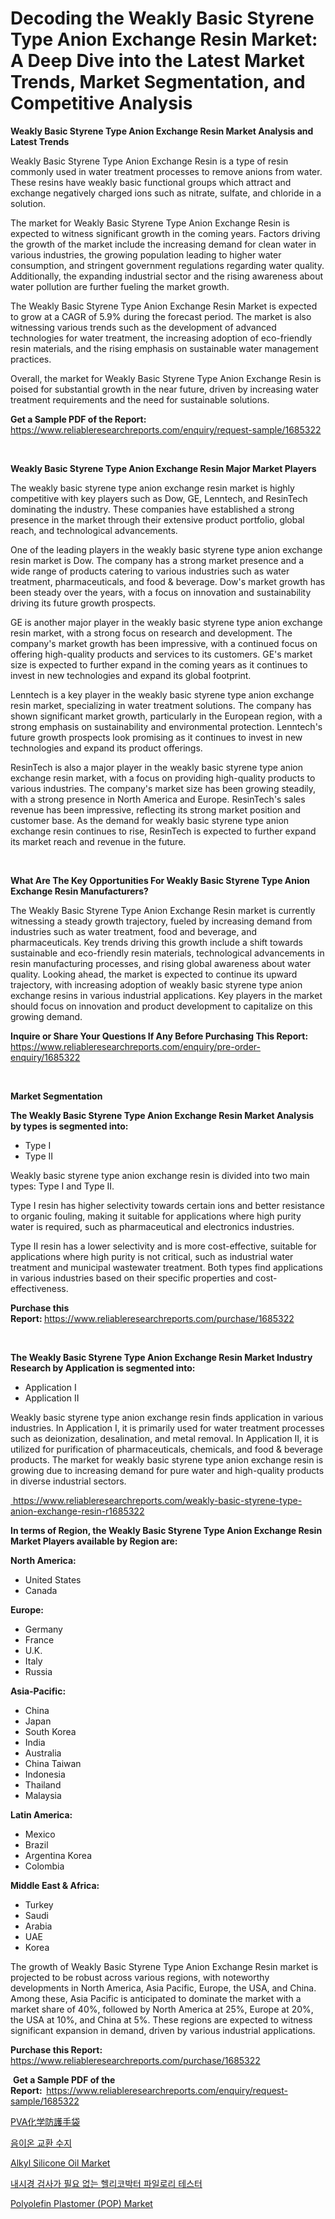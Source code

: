 <p><h1>Decoding the Weakly Basic Styrene Type Anion Exchange Resin Market: A Deep Dive into the Latest Market Trends, Market Segmentation, and Competitive Analysis</h1></p><p><strong>Weakly Basic Styrene Type Anion Exchange Resin Market Analysis and Latest Trends</strong></p>
<p><p>Weakly Basic Styrene Type Anion Exchange Resin is a type of resin commonly used in water treatment processes to remove anions from water. These resins have weakly basic functional groups which attract and exchange negatively charged ions such as nitrate, sulfate, and chloride in a solution.</p><p>The market for Weakly Basic Styrene Type Anion Exchange Resin is expected to witness significant growth in the coming years. Factors driving the growth of the market include the increasing demand for clean water in various industries, the growing population leading to higher water consumption, and stringent government regulations regarding water quality. Additionally, the expanding industrial sector and the rising awareness about water pollution are further fueling the market growth.</p><p>The Weakly Basic Styrene Type Anion Exchange Resin Market is expected to grow at a CAGR of 5.9% during the forecast period. The market is also witnessing various trends such as the development of advanced technologies for water treatment, the increasing adoption of eco-friendly resin materials, and the rising emphasis on sustainable water management practices.</p><p>Overall, the market for Weakly Basic Styrene Type Anion Exchange Resin is poised for substantial growth in the near future, driven by increasing water treatment requirements and the need for sustainable solutions.</p></p>
<p><strong>Get a Sample PDF of the Report:&nbsp;</strong> <a href="https://www.reliableresearchreports.com/enquiry/request-sample/1685322">https://www.reliableresearchreports.com/enquiry/request-sample/1685322</a></p>
<p>&nbsp;</p>
<p><strong>Weakly Basic Styrene Type Anion Exchange Resin Major Market Players</strong></p>
<p><p>The weakly basic styrene type anion exchange resin market is highly competitive with key players such as Dow, GE, Lenntech, and ResinTech dominating the industry. These companies have established a strong presence in the market through their extensive product portfolio, global reach, and technological advancements.</p><p>One of the leading players in the weakly basic styrene type anion exchange resin market is Dow. The company has a strong market presence and a wide range of products catering to various industries such as water treatment, pharmaceuticals, and food & beverage. Dow's market growth has been steady over the years, with a focus on innovation and sustainability driving its future growth prospects.</p><p>GE is another major player in the weakly basic styrene type anion exchange resin market, with a strong focus on research and development. The company's market growth has been impressive, with a continued focus on offering high-quality products and services to its customers. GE's market size is expected to further expand in the coming years as it continues to invest in new technologies and expand its global footprint.</p><p>Lenntech is a key player in the weakly basic styrene type anion exchange resin market, specializing in water treatment solutions. The company has shown significant market growth, particularly in the European region, with a strong emphasis on sustainability and environmental protection. Lenntech's future growth prospects look promising as it continues to invest in new technologies and expand its product offerings.</p><p>ResinTech is also a major player in the weakly basic styrene type anion exchange resin market, with a focus on providing high-quality products to various industries. The company's market size has been growing steadily, with a strong presence in North America and Europe. ResinTech's sales revenue has been impressive, reflecting its strong market position and customer base. As the demand for weakly basic styrene type anion exchange resin continues to rise, ResinTech is expected to further expand its market reach and revenue in the future.</p></p>
<p>&nbsp;</p>
<p><strong>What Are The Key Opportunities For Weakly Basic Styrene Type Anion Exchange Resin Manufacturers?</strong></p>
<p><p>The Weakly Basic Styrene Type Anion Exchange Resin market is currently witnessing a steady growth trajectory, fueled by increasing demand from industries such as water treatment, food and beverage, and pharmaceuticals. Key trends driving this growth include a shift towards sustainable and eco-friendly resin materials, technological advancements in resin manufacturing processes, and rising global awareness about water quality. Looking ahead, the market is expected to continue its upward trajectory, with increasing adoption of weakly basic styrene type anion exchange resins in various industrial applications. Key players in the market should focus on innovation and product development to capitalize on this growing demand.</p></p>
<p><strong>Inquire or Share Your Questions If Any Before Purchasing This Report:</strong> <a href="https://www.reliableresearchreports.com/enquiry/pre-order-enquiry/1685322">https://www.reliableresearchreports.com/enquiry/pre-order-enquiry/1685322</a></p>
<p>&nbsp;</p>
<p><strong>Market Segmentation</strong></p>
<p><strong>The Weakly Basic Styrene Type Anion Exchange Resin Market Analysis by types is segmented into:</strong></p>
<p><ul><li>Type I</li><li>Type II</li></ul></p>
<p><p>Weakly basic styrene type anion exchange resin is divided into two main types: Type I and Type II.</p><p>Type I resin has higher selectivity towards certain ions and better resistance to organic fouling, making it suitable for applications where high purity water is required, such as pharmaceutical and electronics industries.</p><p>Type II resin has a lower selectivity and is more cost-effective, suitable for applications where high purity is not critical, such as industrial water treatment and municipal wastewater treatment. Both types find applications in various industries based on their specific properties and cost-effectiveness.</p></p>
<p><strong>Purchase this Report:&nbsp;</strong><a href="https://www.reliableresearchreports.com/purchase/1685322">https://www.reliableresearchreports.com/purchase/1685322</a></p>
<p>&nbsp;</p>
<p><strong>The Weakly Basic Styrene Type Anion Exchange Resin Market Industry Research by Application is segmented into:</strong></p>
<p><ul><li>Application I</li><li>Application II</li></ul></p>
<p><p>Weakly basic styrene type anion exchange resin finds application in various industries. In Application I, it is primarily used for water treatment processes such as deionization, desalination, and metal removal. In Application II, it is utilized for purification of pharmaceuticals, chemicals, and food & beverage products. The market for weakly basic styrene type anion exchange resin is growing due to increasing demand for pure water and high-quality products in diverse industrial sectors.</p></p>
<p><a href="https://www.reliableresearchreports.com/weakly-basic-styrene-type-anion-exchange-resin-r1685322">&nbsp;https://www.reliableresearchreports.com/weakly-basic-styrene-type-anion-exchange-resin-r1685322</a></p>
<p><strong>In terms of Region, the Weakly Basic Styrene Type Anion Exchange Resin Market Players available by Region are:</strong></p>
<p>
    <p> <strong> North America: </strong>
        <ul>
            <li>United States</li>
            <li>Canada</li>
        </ul>
        </p> 
    <p> <strong> Europe: </strong>
        <ul>
            <li>Germany</li>
            <li>France</li>
            <li>U.K.</li>
            <li>Italy</li>
            <li>Russia</li>
        </ul>
        </p> 
    <p> <strong> Asia-Pacific: </strong>
        <ul>
            <li>China</li>
            <li>Japan</li>
            <li>South Korea</li>
            <li>India</li>
            <li>Australia</li>
            <li>China Taiwan</li>
            <li>Indonesia</li>
            <li>Thailand</li>
            <li>Malaysia</li>
        </ul>
        </p> 
    <p> <strong> Latin America: </strong>
        <ul>
            <li>Mexico</li>
            <li>Brazil</li>
            <li>Argentina Korea</li>
            <li>Colombia</li>
        </ul>
        </p> 
    <p> <strong> Middle East & Africa: </strong>
        <ul>
            <li>Turkey</li>
            <li>Saudi</li>
            <li>Arabia</li>
            <li>UAE</li>
            <li>Korea</li>
        </ul>
    </p>
    </p>
<p><p>The growth of Weakly Basic Styrene Type Anion Exchange Resin market is projected to be robust across various regions, with noteworthy developments in North America, Asia Pacific, Europe, the USA, and China. Among these, Asia Pacific is anticipated to dominate the market with a market share of 40%, followed by North America at 25%, Europe at 20%, the USA at 10%, and China at 5%. These regions are expected to witness significant expansion in demand, driven by various industrial applications.</p></p>
<p><strong>Purchase this Report: </strong><a href="https://www.reliableresearchreports.com/purchase/1685322">https://www.reliableresearchreports.com/purchase/1685322</a></p>
<p>&nbsp;<strong>Get a Sample PDF of the Report:&nbsp;&nbsp;</strong><a href="https://www.reliableresearchreports.com/enquiry/request-sample/1685322">https://www.reliableresearchreports.com/enquiry/request-sample/1685322</a></p>
<p><strong></strong></p>
<p><p><a href="https://github.com/deonnorth8/Market-Research-Report-List-1/blob/main/4081837111079.md">PVA化学防護手袋</a></p><p><a href="https://github.com/lzrvbyqzftro57/Market-Research-Report-List-2/blob/main/9512677105938.md">음이온 교환 수지</a></p><p><a href="https://github.com/MyrtisWest1/Market-Research-Report-List-1/blob/main/alkyl-silicone-oil-market.md">Alkyl Silicone Oil Market</a></p><p><a href="https://github.com/regina00882/Market-Research-Report-List-1/blob/main/4056231105937.md">내시경 검사가 필요 없는 헬리코박터 파일로리 테스터</a></p><p><a href="https://github.com/brenzgnarento/Market-Research-Report-List-2/blob/main/polyolefin-plastomer-pop-market.md">Polyolefin Plastomer (POP) Market</a></p></p>
